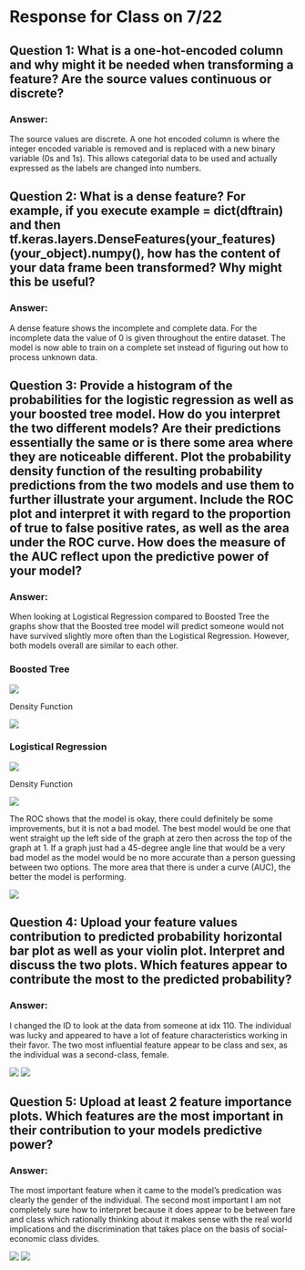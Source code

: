 # Response for Class on 7/22

## Question 1: What is a one-hot-encoded column and why might it be needed when transforming a feature?  Are the source values continuous or discrete?

### Answer: 
  The source values are discrete. A one hot encoded column is where the integer encoded variable is removed and is replaced with a new binary variable (0s and 1s). This allows categorial data to be used and actually expressed as the labels are changed into numbers.

## Question 2: What is a dense feature?  For example, if you execute example = dict(dftrain) and then tf.keras.layers.DenseFeatures(your_features)(your_object).numpy(), how has the content of your data frame been transformed?  Why might this be useful?

### Answer:
  A dense feature shows the incomplete and complete data. For the incomplete data the value of 0 is given throughout the entire dataset. The model is now able to train on a complete set instead of figuring out how to process unknown data.
  
## Question 3: Provide a histogram of the probabilities for the logistic regression as well as your boosted tree model.  How do you interpret the two different models?  Are their predictions essentially the same or is there some area where they are noticeable different.  Plot the probability density function of the resulting probability predictions from the two models and use them to further illustrate your argument.  Include the ROC plot and interpret it with regard to the proportion of true to false positive rates, as well as the area under the ROC curve.  How does the measure of the AUC reflect upon the predictive power of your model?

### Answer:
  When looking at Logistical Regression compared to Boosted Tree the graphs show that the Boosted tree model will predict someone would not have survived slightly more often than the Logistical Regression. However, both models overall are similar to each other.
  
  ### Boosted Tree
  
  ![](Lab7_22_1.png)
  
  Density Function 
  
  ![](Lab7_22_4.png)
  
  ### Logistical Regression
  
  ![](Lab7_22_2.png)
  
  Density Function
  
  ![](Lab7_22_3.png)
  
  The ROC shows that the model is okay, there could definitely be some improvements, but it is not a bad model. The best model would be one that went straight up the left side of the graph at zero then across the top of the graph at 1. If a graph just had a 45-degree angle line that would be a very bad model as the model would be no more accurate than a person guessing between two options. The more area that there is under a curve (AUC), the better the model is performing.
  
  ![](Lab7_22_5.png)
  
## Question 4: Upload your feature values contribution to predicted probability horizontal bar plot as well as your violin plot.  Interpret and discuss the two plots.  Which features appear to contribute the most to the predicted probability?

### Answer:
  I changed the ID to look at the data from someone at idx 110. The individual was lucky and appeared to have a lot of feature characteristics working in their favor. The two most influential feature appear to be class and sex, as the individual was a second-class, female. 
  
  ![](Lab7_22_6.png)
  ![](Lab7_22_7.png)
  
## Question 5: Upload at least 2 feature importance plots.  Which features are the most important in their contribution to your models predictive power?

### Answer:
  The most important feature when it came to the model’s predication was clearly the gender of the individual. The second most important I am not completely sure how to interpret because it does appear to be between fare and class which rationally thinking about it makes sense with the real world implications and the discrimination that takes place on the basis of social-economic class divides.
  
  ![](Lab7_22_8.png)
  ![](Lab7_22_9.png)

